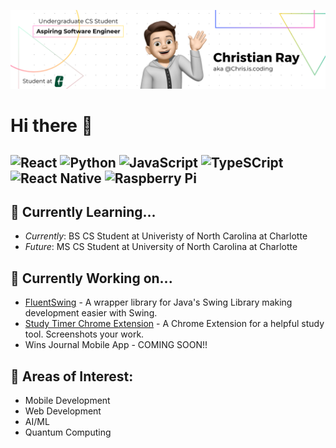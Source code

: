 ![Christian Ray Github](https://github.com/CARay1502/CARay1502/blob/main/Black%20Technology%20LinkedIn%20Banner.png)
# Hi there 👋

![React](https://img.shields.io/badge/React-20232A?style=for-the-badge&logo=react&logoColor=61DAFB) ![Python](https://img.shields.io/badge/Python-FFD43B?style=for-the-badge&logo=python&logoColor=blue) ![JavaScript](https://img.shields.io/badge/JavaScript-323330?style=for-the-badge&logo=javascript&logoColor=F7DF1E) ![TypeSCript](https://img.shields.io/badge/TypeScript-007ACC?style=for-the-badge&logo=typescript&logoColor=white) ![React Native](https://img.shields.io/badge/React_Native-20232A?style=for-the-badge&logo=react&logoColor=61DAFB) ![Raspberry Pi](https://img.shields.io/badge/Raspberry%20Pi-A22846?style=for-the-badge&logo=Raspberry%20Pi&logoColor=white)
---

## 📖 Currently Learning...
- <em>Currently</em>: BS CS Student at Univeristy of North Carolina at Charlotte
- <em>Future</em>: MS CS Student at University of North Carolina at Charlotte

## 🌱 Currently Working on...
- [FluentSwing](https://github.com/CARay1502/fluentswing-java-gui) - A wrapper library for Java's Swing Library making development easier with Swing.
- [Study Timer Chrome Extension](https://github.com/CARay1502/study-timer-chrome-extension) - A Chrome Extension for a helpful study tool. Screenshots your work.
- Wins Journal Mobile App - COMING SOON!!

## 🤔 Areas of Interest: 
- Mobile Development
- Web Development
- AI/ML
- Quantum Computing
<!--
**CARay1502/CARay1502** is a ✨ _special_ ✨ repository because its `README.md` (this file) appears on your GitHub profile.

Here are some ideas to get you started:

- 🔭 I’m currently working on ...
- 🌱 I’m currently learning ...
- 👯 I’m looking to collaborate on ...
- 🤔 I’m looking for help with ...
- 💬 Ask me about ...
- 📫 How to reach me: ...
- 😄 Pronouns: ...
- ⚡ Fun fact: ...
-->
